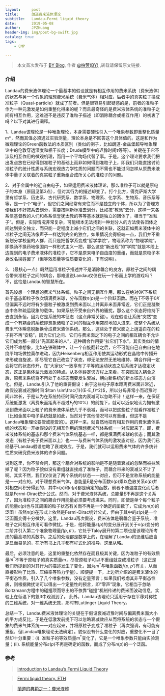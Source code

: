 ```yaml
---
layout:     post
title:      朗道费米液体理论
subtitle:   Landau–Fermi liquid theory
date:       2019-05-08
author:     JPZhuang
header-img: img/post-bg-swift.jpg
catalog: true
tags:
    - CMP

---
```


<head>
    <script src="https://cdn.mathjax.org/mathjax/latest/MathJax.js?config=TeX-AMS-MML_HTMLorMML" type="text/javascript"></script>
    <script type="text/x-mathjax-config">
        MathJax.Hub.Config({
            tex2jax: {
            skipTags: ['script', 'noscript', 'style', 'textarea', 'pre'],
            inlineMath: [['$','$']]
            }
        });
    </script>
</head>

> 本文首次发布于 [BY Blog](http://qiubaiying.github.io), 作者 [@柏荧(BY)](http://github.com/qiubaiying) ,转载请保留原文链接.

### 介绍 

Landau的费米液体理论一个最基本的假设就是有相互作用的费米系统（费米液体）的状态与另一个假象的理想费米系统（费米气体）相对应，后者中的真实粒子换成准粒子（Quasi-particle）就成了前者。但是很容易引起疑惑的是，前者的准粒子作为一种元激发是如何重整化得来的呢？而且最奇怪的是费米液体系统的准粒子之间有相互作用，这难道不是违反了准粒子描述（即消除耦合或相互作用）的初衷了吗？以下对其进行阐释。 



1、Landau该理论是一种唯象理论，本身需要硬性引入一个唯象参数即重整化质量$m*$，然而其值必须通过实验测量，理论本身是不回答这个具体值的。这是和作为微观理论的Green函数法的本质区别（类似的例子，比如朗道-金兹堡超导唯象理论中的伦敦穿透深度和相干长度；Drude模型中的迟豫时间$\tau$等等）。关键在于它不涉及相互作用的微观机理，而用一个平均场代替了事。于是，这个理论要求我们把出发点放在已经得到准粒子的基础上而非如何得到准粒子上，即我们只能直接讨论准粒子的统计性质与系统宏观热力学性质的问题而不需也不能过问怎样从原费米液体中量子关联着的真实粒子重新组合成所关心的准粒子的问题。 



2、对于金属中的近自由电子，如果运用费米液体理论，那么准粒子可以就是原电子的本身（原因见第3点），但对其行为的描述却变了。打个比方，得克萨斯大学里有哲学系、历史系、古代研究系、数学系、物理系、化学系、生物系、音乐系等等，是一个个“电子”，但它们之间经常有来往而不是独立的个体，所以为了管理方便我们不好按系去划分，需要按照新标准去划分，比如按“教派”去分，这样一来各系信基督教的人们和各系信誉犹太教的等等基本就是独立的团体了，相当于“准粒子”。但是，实际情况非常复杂，可能根本无法找到一种划分人的方法使各团体之间达到完全独立，而只能一定程度上减小它们之间的关联，这就正如费米液体中的准粒子之间无法像声子一样达到完全的独立。如果情况变得极端一点，我们并不重新划分学校里的人群，而只是把哲学系变成“哲学学院”，物理系称为“物理学院”。即换汤不换药地像国内一样形式主义一把，那么这些“新出现”的“学院”就是本段上边提到的电子费米液体的准粒子，它不是原来电子自由度的重组，而就是原粒子本身改名换姓罢了（但等效质量等性质要变化的，下有说明）。 



3、（最核心一点）既然运用准粒子描述并不是消除耦合的良方，原粒子之间的耦合带来准粒子之间的耦合，那难道说Landau仅仅在玩一个形而上学的游戏吗？不，这恰是Landau的智慧所在。 

首先设想一个理想的费米气体系统，粒子之间无相互作用，那么在绝对$0K$下系统处于基态即粒子依次填满费米球，分布函数$n(p)$是一个阶跃函数。而在$T$不等于$0K$但偏离不远时将有少量粒子被激发到费米面以上并离非米面非常近，它们正是凝聚态中各种疏运现象的载体。如果系统不受来自外界的骚扰，那么这个状态将维持下去直到永恒，因为它是系统的本征态（这点非常关键）。现在假设让系统“突然”变成一个有耦合的系统即想象诸粒子之间的相互作用突然地加入进来，使整个系统从费米气体瞬息脱胎换骨成费米液体系统。那么，这些处于费米面之上逍遥自在的粒子将不再“安稳”，因为它们之间、它们与费米面之下的电子之间的相互耦合不允许它们成为那一部分“先富起来的人”，这种耦合作用要“拉它们下水”。其实类似的情况并不难想象，比如在铁磁体中，让一个自旋翻转之后，它不可能自己自由自在地绕平均场做拉莫尔进动，因为Heisenberg相互作用使其运动形式在晶格中传播开来形成自旋波，即尽管它自己改变了状态，却无法安然无恙地维持，耦合作用一定会将它的状态传开，在“大家伙”一致享有了平等的运动状态之后系统才达稳定状态，这正是集体型元激发的特点。从多体薛定谔方程上来看，在突然加入耦合之后，原费米系统将不再处于本征态而要发生衰减，朝向新系统的新本征态方向演化。但是，Landau引入了他的重要假设：由于这些电子原本距离费米面非常近，故假设衰减迟豫时间 $\tan \sim\frac{1}{(E-E_f)^2}$，所以分母非常小而迟豫时间非常长，于是认为在系统特征时间尺度内衰减可以忽略不计！这样一来，在保证系统低激发（离费米面距离不超过$E_f$的10%）的前提下，就可以近似地认为拥有激发到费米面以上粒子的费米液体系统几乎不衰减，而可以把这些粒子就看作准粒子（比如金属中电子系统就是如此，当然对于其他情况可以有重组，但这不是Landau唯象理论要管或能管的）。这样一来，就自然地把有相互作用的费米液体系统的状态和一开始假设的无相互作用的理想费米气体系统一一对应起来了。即，费米液体系统的基态和那个费米气体系统基态一样，都是填满费米球的状态；而其激发态（有粒子处于费米面以上）也一一与费米气体系统的激发态对应，因为我们已经基于Landau假设忽略了衰减效应。于是，我们就可以运用费米气体的许多统计性质来研究费米液体的许多问题。 



说到这里，你不禁会问，那这个耦合对系统的影响是不是随着衰减的忽略而被抹煞掉了呢？因为粒子貌似没有重组就直接成了准粒子，而耦合带来的衰减又不计了啊。其实不然，我们仅仅说了两个系统的状态一一对应，但可不是宣称系统的能量是一一对应的。对于理想费米气体，总能量E是分布函数$n(p)$乘以色散关系$\varepsilon(p)$并对相空间积分得到的，其中$\varepsilon(p)$和$n(p)$都是确定的函数，前者不随温度变化而后者就是Fermi-Dirac统计公式。然而，对于费米液体系统，总能量E不再是这个关系了，因为准粒子之间的耦合作用能量必须要考虑进来。同时，即使是单个每个粒子的能量$\varepsilon(p)$也与其周围的粒子状态有关而不再是一个确定的函数了，它成为$n(p)$的泛函！虽然$n(p)$在形式上依然是Fermi-Dirac统计公式，但由于其中的$\varepsilon(p)$是一个泛函而变得十分微妙。这里，Landau再次假设，费米液体是弱耦合量子系统，准粒子之间相互作用可看作微扰。于是，他将能量$\varepsilon(p)$的变分展开到关于$n(p)$变分的二阶并引入第二个唯象物理量$f(p,p')$，它处于Taloy展开的第二项也是该理论所考虑的最高项的系数中。之后的处理都是数学上的，在理解了Landau的思维后应当是显而易见的，在所有书上几乎都有程式化的推导，这里从略。 


最后，必须注意的是，这里的重整化依然存在而且极其关键，因为准粒子的有效质量$m^*$不等于原粒子的真实质量$m$，尽管原粒子可以不重组就变成准粒子（这正是我们所提到的对其行为的描述发生了变化，因为$m^{*}$与唯象函数$f(p,p’)$有关，从而直接影响了比热、压缩率等热力学量）。顺便提一下，上边所介绍的是费米液体的平衡态性质，引入了几个唯象参数，没有定量预言；如果我们考虑其非平衡态性质，则根据微扰论可以得出一个定量性的预言，即“零声”现象，它相当于忽略Boltzmann方程中的碰撞项而导出的不依靠“碰撞”机制传递的费米面波动信息，实验上在低温下的氦3中观测到了。 此外，Landau该理论只适用于存在平移对称性的三维系统，对一维系统无效，那时有Luttinger Liquid Theory。 



总结一下，Landau费米液体理论的关键在于假设衰减迟豫时间与偏离费米面大小的平方成反比，于是在低激发前提下可以忽略衰减效应从而将系统的状态与一个假象的费米气体系统一一对应起来，并将原粒子变成了准粒子（再次强调，有可能有重组，但Landau唯象理论无法确定）。貌似没有什么变化的对应，重整化不一目了然却十分重要：(i). 准粒子的等效质量$m^{*}$变化了，它是一个唯象参数只能由实验测量；(ii). 系统能量分布$\varepsilon(p)$不再是确定的函数，而成了分布$n(p)$的一个泛函。

### 参考

> [Introduction to Landau’s Fermi Liquid Theory ](http://materias.df.uba.ar/e2a2013c2/files/2012/07/Liquido-Fermi-Muy-Bueno.pdf)

> [Fermi liquid theory. ETH](http://edu.itp.phys.ethz.ch/fs14/sst/slides/Fermi-liquid.pdf)

> [蘭道的典範之一：費米液體](https://case.ntu.edu.tw/blog/?p=32833)

